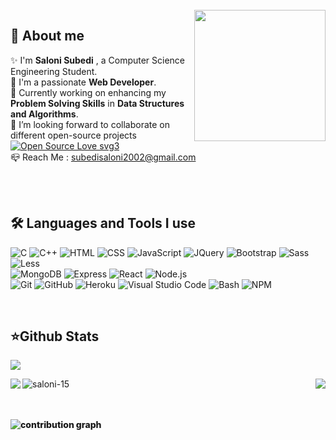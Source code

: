 

<br />
<img align="right" src="https://raw.githubusercontent.com/akshitagupta15june/akshitagupta15june/master/200w.webp" width="210px" style="max-width:100%;">


<h2><b>🌟 About me  </b></h2>

✨ I'm <b>Saloni Subedi</b> , a Computer Science Engineering Student.<br/>
🎇 I'm a passionate <b>Web Developer</b>. <br/>
🌱 Currently working on enhancing my <b>Problem Solving Skills</b> in <b>Data Structures and Algorithms</b>.<br/>
👯 I’m looking forward to collaborate on different open-source projects [![Open Source Love svg3](https://badges.frapsoft.com/os/v3/open-source.svg?v=103)](https://github.com/ellerbrock/open-source-badges/)<br/>
📪 Reach Me : subedisaloni2002@gmail.com


<br />

<br /> 
<p align="left">
<h2><b>🛠 Languages and Tools I use </b></h2>

  ![C](https://img.shields.io/badge/-C-132C33?style=plastic&logo=C)
  ![C++](https://img.shields.io/badge/C++-132C33?style=plastic&logo=c%2B%2B&logoColor=00599C)
  ![HTML](https://img.shields.io/badge/-HTML-132C33?style=plastic&logo=HTML5)
  ![CSS](https://img.shields.io/badge/-CSS-132C33?style=plastic&logo=CSS3&logoColor=1572B6)
  ![JavaScript](https://img.shields.io/badge/-JavaScript-132C33?style=plastic&logo=javascript)
  ![JQuery](https://img.shields.io/badge/-JQuery-132C33?style=plastic&logo=jquery&logoColor=0769ad)
  ![Bootstrap](https://img.shields.io/badge/-Bootstrap-132C33?style=plastic&logo=bootstrap&logoColor=563D7C)
  ![Sass](https://img.shields.io/badge/-Sass-132C33?style=plastic&logo=sass&logoColor=cc6699)
  ![Less](https://img.shields.io/badge/-Less-132C33?style=plastic&logo=less&logoColor=428bca)
  <br>
  ![MongoDB](https://img.shields.io/badge/-MongoDB-132C33?style=plastic&logo=mongodb)
  ![Express](https://img.shields.io/badge/-ExpressJS-132C33?style=plastic&logo=express)
  ![React](https://img.shields.io/badge/-React-132C33?style=plastic&logo=react)
  ![Node.js](https://img.shields.io/badge/-Node.js-132C33?style=plastic&logo=node.js)
  <br>
  ![Git](https://img.shields.io/badge/-Git-132C33?style=plastic&logo=git)
  ![GitHub](https://img.shields.io/badge/-GitHub-132C33?style=plastic&logo=github)
  ![Heroku](https://img.shields.io/badge/-Heroku-132C33?style=plastic&logo=heroku&logoColor=6567a5)
  ![Visual Studio Code](https://img.shields.io/badge/-Visual%20Studio%20Code-132C33?style=plastic&logo=visual-studio-code&logoColor=007ACC)
  ![Bash](https://img.shields.io/badge/-Bash-132C33?style=plastic&logo=gnu-bash&logoColor=white)
  ![NPM](https://img.shields.io/badge/-Npm-132C33?style=plastic&logo=npm&logoColor=white)

</p>

<br />

<!-- ### Do check it out this project if you want to contribute to some beginner-friendly HTML/CSS/JS repository.
 -->
<h2><b>⭐Github Stats</b></h2> 

![](https://komarev.com/ghpvc/?username=saloni-15&color=51C4D3)

<a align="center" href="https://github.com/saloni-15/saloni-15">
  <img align="left" src="https://github-readme-stats.vercel.app/api?username=saloni-15&layout=compact&show_icons=true&bg_color=132C33&title_color=51C4D3&text_color=D8E3E7&hide_border=true&icon_color=51C4D3&repo=saloni-15" />
  <img align="right" src="https://github-readme-stats.vercel.app/api/top-langs/?username=saloni-15&show_icons=true&bg_color=132C33&title_color=51C4D3&text_color=D8E3E7&hide_border=true&icon_color=51C4D3&repo=saloni-15"" />
  <img align="left" src="https://github-readme-streak-stats.herokuapp.com/?user=saloni-15&background=132C33&stroke=51C4D3&fire=D8E3E7&sideLabels=51C4D3&currStreakLabel=51C4D3&sideNums=D8E3E7&currStreakNum=51C4D3&ring=D8E3E7&dates=D8E3E7&hide_border=true" alt="saloni-15" /></p>
<div style="font-weight: 800;">
</a>


<br>

<br />
<br />
<p><img src="https://activity-graph.herokuapp.com/graph?username=saloni-15&bg_color=132C33&color=51C4D3&line=51C4D3&hide_border=true" alt="contribution graph" /></p>
